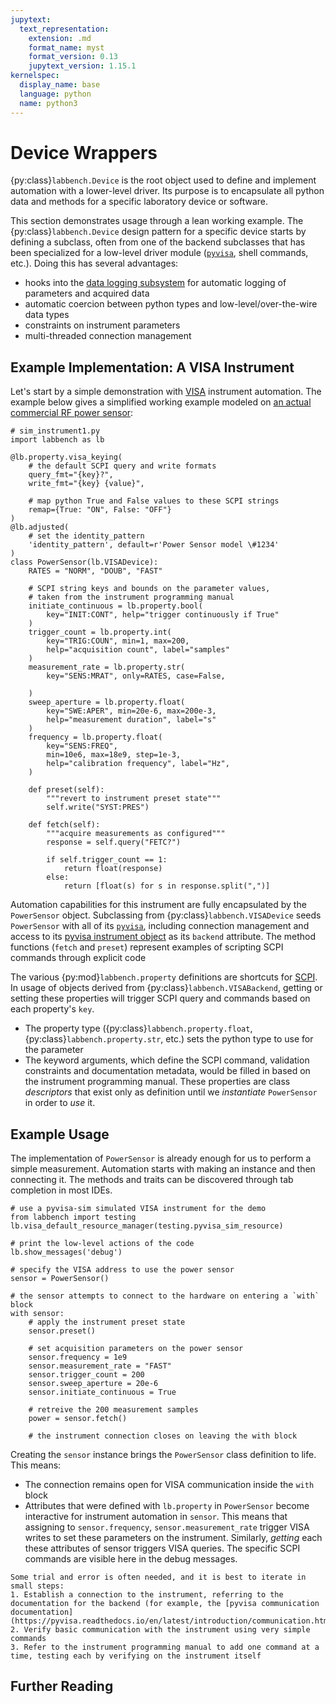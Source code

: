 ```yaml
---
jupytext:
  text_representation:
    extension: .md
    format_name: myst
    format_version: 0.13
    jupytext_version: 1.15.1
kernelspec:
  display_name: base
  language: python
  name: python3
---
```


# Device Wrappers

{py:class}`labbench.Device` is the root object used to define and implement automation with a lower-level driver. Its purpose is to encapsulate all python data and methods for a specific laboratory device or software.

This section demonstrates usage through a lean working example. The {py:class}`labbench.Device` design pattern for a specific device starts by defining a subclass, often from one of the backend subclasses that has been specialized for a low-level driver module ([`pyvisa`](http://pyvisa.readthedocs.org/), shell commands, etc.). Doing this has several advantages:
* hooks into the [data logging subsystem](./03%20data%20logging.md) for automatic logging of parameters and acquired data
* automatic coercion between python types and low-level/over-the-wire data types
* constraints on instrument parameters
* multi-threaded connection management

## Example Implementation: A VISA Instrument
Let's start by a simple demonstration with [VISA](https://en.wikipedia.org/wiki/Virtual_instrument_software_architecture) instrument automation. The example below gives a simplified working example modeled on [an actual commercial RF power sensor](https://github.com/usnistgov/ssmdevices/blob/main/ssmdevices/instruments/power_sensors.py):

```{code-cell} ipython3
# sim_instrument1.py
import labbench as lb

@lb.property.visa_keying(
    # the default SCPI query and write formats
    query_fmt="{key}?",
    write_fmt="{key} {value}",

    # map python True and False values to these SCPI strings
    remap={True: "ON", False: "OFF"}
)
@lb.adjusted(
    # set the identity_pattern 
    'identity_pattern', default=r'Power Sensor model \#1234'
)
class PowerSensor(lb.VISADevice):
    RATES = "NORM", "DOUB", "FAST"

    # SCPI string keys and bounds on the parameter values,
    # taken from the instrument programming manual
    initiate_continuous = lb.property.bool(
        key="INIT:CONT", help="trigger continuously if True"
    )
    trigger_count = lb.property.int(
        key="TRIG:COUN", min=1, max=200,
        help="acquisition count", label="samples"
    )
    measurement_rate = lb.property.str(
        key="SENS:MRAT", only=RATES, case=False,
        
    )
    sweep_aperture = lb.property.float(
        key="SWE:APER", min=20e-6, max=200e-3,
        help="measurement duration", label="s"
    )
    frequency = lb.property.float(
        key="SENS:FREQ",
        min=10e6, max=18e9, step=1e-3,
        help="calibration frequency", label="Hz",
    )

    def preset(self):
        """revert to instrument preset state"""
        self.write("SYST:PRES")

    def fetch(self):
        """acquire measurements as configured"""
        response = self.query("FETC?")

        if self.trigger_count == 1:
            return float(response)
        else:
            return [float(s) for s in response.split(",")]
```

Automation capabilities for this instrument are fully encapsulated by the `PowerSensor` object. Subclassing from {py:class}`labbench.VISADevice` seeds `PowerSensor` with all of its [`pyvisa`](https://pyvisa.readthedocs.io/), including connection management and access to its [pyvisa instrument object](https://pyvisa.readthedocs.io/en/latest/introduction/communication.html) as its `backend` attribute. The method functions (`fetch` and `preset`) represent examples of scripting SCPI commands through explicit code

The various {py:mod}`labbench.property` definitions are shortcuts for [SCPI](https://en.wikipedia.org/wiki/Standard_Commands_for_Programmable_Instruments). In usage of objects derived from {py:class}`labbench.VISABackend`, getting or setting these properties will trigger SCPI query and commands based on each property's `key`.
* The property type ({py:class}`labbench.property.float`, {py:class}`labbench.property.str`, etc.) sets the python type to use for the parameter
* The keyword arguments, which define the SCPI command, validation constraints and documentation metadata, would be  filled in based on the instrument programming manual.
These properties are class _descriptors_ that exist only as definition until we _instantiate_ `PowerSensor` in order to _use_ it.

## Example Usage
The implementation of `PowerSensor` is already enough for us to perform a simple measurement. Automation starts with making an instance and then connecting it. The methods and traits can be discovered through tab completion in most IDEs.

```{code-cell} ipython3
# use a pyvisa-sim simulated VISA instrument for the demo
from labbench import testing
lb.visa_default_resource_manager(testing.pyvisa_sim_resource)

# print the low-level actions of the code
lb.show_messages('debug')

# specify the VISA address to use the power sensor
sensor = PowerSensor()

# the sensor attempts to connect to the hardware on entering a `with` block
with sensor:   
    # apply the instrument preset state
    sensor.preset()

    # set acquisition parameters on the power sensor
    sensor.frequency = 1e9
    sensor.measurement_rate = "FAST"
    sensor.trigger_count = 200
    sensor.sweep_aperture = 20e-6
    sensor.initiate_continuous = True

    # retreive the 200 measurement samples
    power = sensor.fetch()

    # the instrument connection closes on leaving the with block
```

Creating the `sensor` instance brings the `PowerSensor` class definition to life. This means:
* The connection remains open for VISA communication inside the `with` block
* Attributes that were defined with `lb.property` in `PowerSensor` become interactive for instrument automation in `sensor`. This means that assigning to `sensor.frequency`, `sensor.measurement_rate` trigger VISA writes to set these parameters on the instrument. Similarly, _getting_ each these attributes of sensor triggers VISA queries. The specific SCPI commands are visible here in the debug messages.

```{admonition} Getting started with a new instrument
Some trial and error is often needed, and it is best to iterate in small steps:
1. Establish a connection to the instrument, referring to the documentation for the backend (for example, the [pyvisa communication documentation](https://pyvisa.readthedocs.io/en/latest/introduction/communication.html))
2. Verify basic communication with the instrument using very simple commands
3. Refer to the instrument programming manual to add one command at a time, testing each by verifying on the instrument itself
```

## Further Reading
